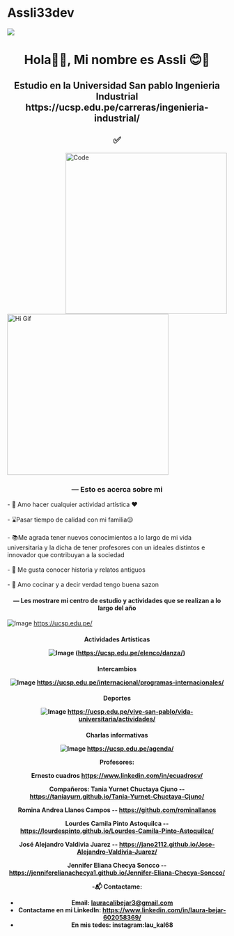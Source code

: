 # Assli33dev
<img src="banner.png">

<h1 align="center">Hola👋🏻, Mi nombre es Assli 😊👀</h1>
<h2 align="center">Estudio en la Universidad San pablo Ingenieria Industrial https://ucsp.edu.pe/carreras/ingenieria-industrial/ <br><br> ✅ </h2>

<img src="code.png" align='right' width="370" height="370" alt="Code">
<img src="https://i.pinimg.com/originals/31/84/fd/3184fddee90fc94780ca6618c52713ca.gif" width="370" height="370" alt="Hi Gif">
<h3 align="center"> — Esto es acerca sobre mi </h3>
- 💃 Amo hacer cualquier actividad artística ❤️<br><br>
- ⌛Pasar tiempo de calidad con mi familia😌 <br><br>
- 📚Me agrada tener nuevos conocimientos a lo largo de mi vida universitaria y la dicha de tener profesores con un ideales distintos e innovador que contribuyan a la sociedad <br><br>
- 👾 Me gusta conocer historia y relatos antiguos <br><br>
- 🥞 Amo cocinar y a decir verdad tengo buena sazon <a 
- ⚡ En mis tiempos libres veo los simsomps o cualquier serie que me agrade 😅<br><br>
<h4 align="center"> — Les mostrare mi centro de estudio y actividades que se realizan a lo largo del año</h4>


![Image](https://github.com/user-attachments/assets/329f844a-9820-482e-b381-f4e9cf70578d)
https://ucsp.edu.pe/

<h4 align="center"> Actividades Artísticas

![Image](https://github.com/user-attachments/assets/ae2bd38d-38fe-4d0b-91e8-8b048533fb1e)
(https://ucsp.edu.pe/elenco/danza/)


<h4 align="center"> Intercambios
  
![Image](https://github.com/user-attachments/assets/151ce816-0156-493d-8d28-79915c3d8097)
https://ucsp.edu.pe/internacional/programas-internacionales/


<h4 align="center"> Deportes

![Image](https://github.com/user-attachments/assets/ef397f65-c309-45dc-8c9c-d28fad85b979)
https://ucsp.edu.pe/vive-san-pablo/vida-universitaria/actividades/


<h4 align="center"> Charlas informativas

![Image](https://github.com/user-attachments/assets/a1bc681e-0cca-42d0-9f52-a381058b263e)
https://ucsp.edu.pe/agenda/


Profesores:

Ernesto cuadros https://www.linkedin.com/in/ecuadrosv/

Compañeros:
Tania Yurnet Chuctaya Cjuno -- https://taniayurn.github.io/Tania-Yurnet-Chuctaya-Cjuno/

Romina Andrea Llanos Campos -- https://github.com/rominallanos

Lourdes Camila Pinto Astoquilca -- https://lourdespinto.github.io/Lourdes-Camila-Pinto-Astoquilca/

José Alejandro Valdivia Juarez -- https://jano2112.github.io/Jose-Alejandro-Valdivia-Juarez/

Jennifer Eliana Checya Soncco --https://jenniferelianachecya1.github.io/Jennifer-Eliana-Checya-Soncco/




-📬 Contactame:<br>
  - Email: lauracalibejar3@gmail.com <br>
  - Contactame en mi LinkedIn: https://www.linkedin.com/in/laura-bejar-602058369/
- En mis tedes:
  instagram:lau_kal68
  



